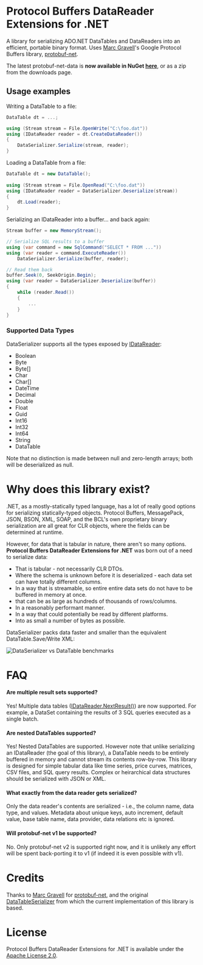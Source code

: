 Protocol Buffers DataReader Extensions for .NET
================================================

A library for serializing ADO.NET DataTables and DataReaders into an efficient, portable binary format. Uses [Marc Gravell](http://marcgravell.blogspot.com/)'s Google Protocol Buffers library, [protobuf-net](http://code.google.com/p/protobuf-net/). 

The latest protobuf-net-data is **now available in NuGet [here](http://nuget.org/List/Packages/protobuf-net-data)**, or as a zip from the downloads page.

## Usage examples

Writing a DataTable to a file:

```csharp
DataTable dt = ...;

using (Stream stream = File.OpenWrite("C:\foo.dat"))
using (IDataReader reader = dt.CreateDataReader())
{
    DataSerializer.Serialize(stream, reader);
}
```
    
Loading a DataTable from a file:

```csharp
DataTable dt = new DataTable();
    
using (Stream stream = File.OpenRead("C:\foo.dat"))
using (IDataReader reader = DataSerializer.Deserialize(stream))
{
    dt.Load(reader);
}
```
Serializing an IDataReader into a buffer... and back again:

```csharp
Stream buffer = new MemoryStream();

// Serialize SQL results to a buffer
using (var command = new SqlCommand("SELECT * FROM ..."))
using (var reader = command.ExecuteReader())
    DataSerializer.Serialize(buffer, reader);

// Read them back
buffer.Seek(0, SeekOrigin.Begin);
using (var reader = DataSerializer.Deserialize(buffer))
{
    while (reader.Read())
    {
        ...
    }
}
```

### Supported Data Types

DataSerializer supports all the types exposed by [IDataReader](http://msdn.microsoft.com/en-us/library/system.data.idatareader.aspx):

* Boolean
* Byte
* Byte[]
* Char
* Char[]
* DateTime
* Decimal
* Double
* Float
* Guid
* Int16
* Int32
* Int64
* String
* DataTable

Note that no distinction is made between null and zero-length arrays; both will be deserialized as null.


# Why does this library exist?

.NET, as a mostly-statically typed language, has a lot of really good options for serializing statically-typed objects. Protocol Buffers, MessagePack, JSON, BSON, XML, SOAP, and the BCL's own proprietary binary serialization are all great for CLR objects, where the fields can be determined at runtime.

However, for data that is tabular in nature, there aren't so many options. **Protocol Buffers DataReader Extensions for .NET** was born out of a need to serialize data:

* That is tabular - not necessarily CLR DTOs.
* Where the schema is unknown before it is deserialized - each data set can have totally different columns.
* In a way that is streamable, so entire entire data sets do not have to be buffered in memory at once.
* that can be as large as hundreds of thousands of rows/columns.
* In a reasonably performant manner.
* In a way that could potentially be read by different platforms.
* Into as small a number of bytes as possible.

DataSerializer packs data faster and smaller than the equivalent DataTable.Save/Write XML:

![DataSerializer vs DataTable benchmarks](http://julana.richarddingwall.name/protobuf-net-data-benchmark-1.png "Benchmarks serializing and deserializing the DimCustomer table from the AdventureWorksDW2008R2 database on an i7 620 MacBook Pro running Windows 7.")

# FAQ

#### Are multiple result sets supported?
Yes! Multiple data tables ([IDataReader.NextResult()](http://msdn.microsoft.com/en-us/library/system.data.idatareader.nextresult.aspx)) are now supported. For example, a DataSet containing the results of 3 SQL queries executed as a single batch.

#### Are nested DataTables supported?
Yes! Nested DataTables are supported. However note that unlike serializing an IDataReader (the goal of this library), a DataTable needs to be entirely buffered in memory and cannot stream its contents row-by-row. This library is designed for simple tabular data like time series, price curves, matrices, CSV files, and SQL query results. Complex or heirarchical data structures should be serialized with JSON or XML.

#### What exactly from the data reader gets serialized?
Only the data reader's contents are serialized - i.e., the column name, data type, and values. Metadata about unique keys, auto increment, default value, base table name, data provider, data relations etc is ignored.

#### Will protobuf-net v1 be supported?
No. Only protobuf-net v2 is supported right now, and it is unlikely any effort will be spent back-porting it to v1 (if indeed it is even possible with v1).


# Credits

Thanks to [Marc Gravell](http://marcgravell.blogspot.com/) for [protobuf-net](http://code.google.com/p/protobuf-net/), and the original [DataTableSerializer](http://code.google.com/p/protobuf-net/source/browse/trunk/DataTableSerializer) from which the current implementation of this library is based.

# License

Protocol Buffers DataReader Extensions for .NET is available under the [Apache License 2.0](http://www.apache.org/licenses/LICENSE-2.0).

